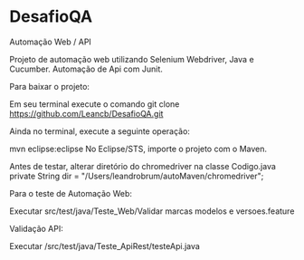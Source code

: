 # DesafioQA

Automação Web / API

Projeto de automação web utilizando Selenium Webdriver, Java e Cucumber. Automação de Api com Junit.

Para baixar o projeto:

Em seu terminal execute o comando git clone https://github.com/Leancb/DesafioQA.git

Ainda no terminal, execute a seguinte operação:

mvn eclipse:eclipse No Eclipse/STS, importe o projeto com o Maven.

Antes de testar, alterar diretório do chromedriver na classe Codigo.java private String dir = "/Users/leandrobrum/autoMaven/chromedriver";

Para o teste de Automação Web:

Executar src/test/java/Teste_Web/Validar marcas modelos e versoes.feature

Validação API:

Executar  /src/test/java/Teste_ApiRest/testeApi.java 
